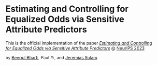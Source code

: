 # Estimating and Controlling for Equalized Odds via Sensitive Attribute Predictors

This is the official implementation of the paper [*Estimating and Controlling for Equalized Odds via Sensitive Attribute Predictors*](https://arxiv.org/abs/2207.12497) @ [NeurIPS 2023](https://neurips.cc/virtual/2023/poster/70984)

by [Beepul Bharti](https://beepulbharti.github.io), Paul Yi, and [Jeremias Sulam](https://sites.google.com/view/jsulam).
